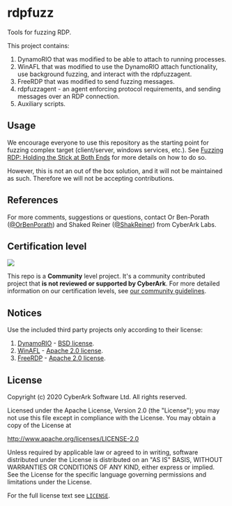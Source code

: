 # rdpfuzz
Tools for fuzzing RDP.

This project contains:
1. DynamoRIO that was modified to be able to attach to running processes.
2. WinAFL that was modified to use the DynamoRIO attach functionality, use background fuzzing, and interact with the rdpfuzzagent.
3. FreeRDP that was modified to send fuzzing messages. 
4. rdpfuzzagent - an agent enforcing protocol requirements, and sending messages over an RDP connection.
5. Auxiliary scripts.

## Usage
We encourage everyone to use this repository as the starting point for fuzzing complex target (client/server, windows services, etc.). See [Fuzzing RDP: Holding the Stick at Both Ends](https://www.cyberark.com/resources/threat-research-blog/fuzzing-rdp-holding-the-stick-at-both-ends) for more details on how to do so.

However, this is not an out of the box solution, and it will not be maintained as such. Therefore we will not be accepting contributions.

## References
For more comments, suggestions or questions, contact Or Ben-Porath ([@OrBenPorath](https://twitter.com/OrBenPorath)) and Shaked Reiner ([@ShakReiner](https://twitter.com/ShakReiner)) from CyberArk Labs.

## Certification level

![](https://img.shields.io/badge/Certification%20Level-Community-28A745?link=https://github.com/cyberark/community/blob/master/Conjur/conventions/certification-levels.md)

This repo is a **Community** level project. It's a community contributed project that **is not reviewed or supported
by CyberArk**. For more detailed information on our certification levels, see [our community guidelines](https://github.com/cyberark/community/blob/master/Conjur/conventions/certification-levels.md#community).

## Notices
Use the included third party projects only according to their license:

1. [DynamoRIO](https://github.com/DynamoRIO/dynamorio) - [BSD
license](https://github.com/DynamoRIO/dynamorio/blob/master/License.txt).
2. [WinAFL](https://github.com/googleprojectzero/winafl) - [Apache 2.0 license](https://github.com/googleprojectzero/winafl/blob/master/LICENSE).
3. [FreeRDP](https://github.com/FreeRDP/FreeRDP) - [Apache 2.0 license](https://github.com/FreeRDP/FreeRDP/blob/master/LICENSE).

## License

Copyright (c) 2020 CyberArk Software Ltd. All rights reserved.

Licensed under the Apache License, Version 2.0 (the "License");
you may not use this file except in compliance with the License.
You may obtain a copy of the License at

   http://www.apache.org/licenses/LICENSE-2.0

Unless required by applicable law or agreed to in writing, software
distributed under the License is distributed on an "AS IS" BASIS,
WITHOUT WARRANTIES OR CONDITIONS OF ANY KIND, either express or implied.
See the License for the specific language governing permissions and
limitations under the License.

For the full license text see [`LICENSE`](LICENSE).


